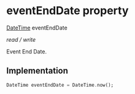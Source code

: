 


# eventEndDate property







[DateTime](https://api.flutter.dev/flutter/dart-core/DateTime-class.html) eventEndDate
  
_<span class="feature">read / write</span>_



<p>Event End Date.</p>



## Implementation

```dart
DateTime eventEndDate = DateTime.now();
```







